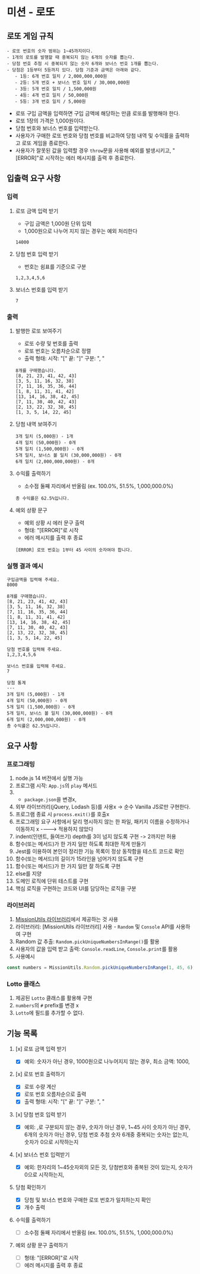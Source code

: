 # 미션 - 로또

## 로또 게임 규칙

```
- 로또 번호의 숫자 범위는 1~45까지이다.
- 1개의 로또를 발행할 때 중복되지 않는 6개의 숫자를 뽑는다.
- 당첨 번호 추첨 시 중복되지 않는 숫자 6개와 보너스 번호 1개를 뽑는다.
- 당첨은 1등부터 5등까지 있다. 당첨 기준과 금액은 아래와 같다.
   - 1등: 6개 번호 일치 / 2,000,000,000원
   - 2등: 5개 번호 + 보너스 번호 일치 / 30,000,000원
   - 3등: 5개 번호 일치 / 1,500,000원
   - 4등: 4개 번호 일치 / 50,000원
   - 5등: 3개 번호 일치 / 5,000원
```

- 로또 구입 금액을 입력하면 구입 금액에 해당하는 만큼 로또를 발행해야 한다.
- 로또 1장의 가격은 1,000원이다.
- 당첨 번호와 보너스 번호를 입력받는다.
- 사용자가 구매한 로또 번호와 당첨 번호를 비교하여 당첨 내역 및 수익률을 출력하고 로또 게임을 종료한다.
- 사용자가 잘못된 값을 입력할 경우 `throw`문을 사용해 예외를 발생시키고, "[ERROR]"로 시작하는 에러 메시지를 출력 후 종료한다.

## 입출력 요구 사항

### 입력

1. 로또 금액 입력 받기

   - 구입 금액은 1,000원 단위 입력
   - 1,000원으로 나누어 지지 않는 경우는 예외 처리한다

   ```
   14000
   ```

2. 당첨 번호 입력 받기

   - 번호는 쉼표를 기준으로 구분

   ```
   1,2,3,4,5,6
   ```

3. 보너스 번호를 입력 받기

   ```
   7
   ```

### 출력

1.  발행한 로또 보여주기
    - 로또 수량 및 번호를 출력
    - 로또 번호는 오름차순으로 정렬
    - 출력 형태: 시작: "[" 끝: "]" 구분: ", "
    ```
    8개를 구매했습니다.
    [8, 21, 23, 41, 42, 43]
    [3, 5, 11, 16, 32, 38]
    [7, 11, 16, 35, 36, 44]
    [1, 8, 11, 31, 41, 42]
    [13, 14, 16, 38, 42, 45]
    [7, 11, 30, 40, 42, 43]
    [2, 13, 22, 32, 38, 45]
    [1, 3, 5, 14, 22, 45]
    ```
2.  당첨 내역 보여주기

    ```
    3개 일치 (5,000원) - 1개
    4개 일치 (50,000원) - 0개
    5개 일치 (1,500,000원) - 0개
    5개 일치, 보너스 볼 일치 (30,000,000원) - 0개
    6개 일치 (2,000,000,000원) - 0개
    ```

3.  수익률 출력하기

    - 소수점 둘째 자리에서 반올림
      (ex. 100.0%, 51.5%, 1,000,000.0%)

    ```
    총 수익률은 62.5%입니다.

    ```

4.  예외 상황 문구

    - 예외 상황 시 에러 문구 출력
    - 형태: "[ERROR]"로 시작
    - 에러 메시지를 출력 후 종료

    ```
    [ERROR] 로또 번호는 1부터 45 사이의 숫자여야 합니다.
    ```

### 실행 결과 예시

```
구입금액을 입력해 주세요.
8000

8개를 구매했습니다.
[8, 21, 23, 41, 42, 43]
[3, 5, 11, 16, 32, 38]
[7, 11, 16, 35, 36, 44]
[1, 8, 11, 31, 41, 42]
[13, 14, 16, 38, 42, 45]
[7, 11, 30, 40, 42, 43]
[2, 13, 22, 32, 38, 45]
[1, 3, 5, 14, 22, 45]

당첨 번호를 입력해 주세요.
1,2,3,4,5,6

보너스 번호를 입력해 주세요.
7

당첨 통계
---
3개 일치 (5,000원) - 1개
4개 일치 (50,000원) - 0개
5개 일치 (1,500,000원) - 0개
5개 일치, 보너스 볼 일치 (30,000,000원) - 0개
6개 일치 (2,000,000,000원) - 0개
총 수익률은 62.5%입니다.
```

## 요구 사항

### 프로그래밍

1. node.js 14 버전에서 실행 가능
2. 프로그램 시작: `App.js`의 `play` 메서드
3. - `package.json`을 변경x,
4. 외부 라이브러리(jQuery, Lodash 등)를 사용x -> 순수 Vanilla JS로만 구현한다.
5. 프로그램 종료 시 `process.exit()`를 호출x
6. 프로그래밍 요구 사항에서 달리 명시하지 않는 한 파일, 패키지 이름을 수정하거나 이동하지 x ----> 적용하지 않았다
7. indent(인덴트, 들여쓰기) depth를 3이 넘지 않도록 구현 -> 2까지만 허용
8. 함수(또는 메서드)가 한 가지 일만 하도록 최대한 작게 만들기
9. Jest를 이용하여 본인이 정리한 기능 목록이 정상 동작함을 테스트 코드로 확인
10. 함수(또는 메서드)의 길이가 15라인을 넘어가지 않도록 구현
11. 함수(또는 메서드)가 한 가지 일만 잘 하도록 구현
12. else를 지양
13. 도메인 로직에 단위 테스트를 구현
14. 핵심 로직을 구현하는 코드와 UI를 담당하는 로직을 구분

### 라이브러리

1. [MissionUtils 라이브러리](https://github.com/woowacourse-projects/javascript-mission-utils#mission-utils)에서 제공하는 것 사용
2. 라이브러리: [MissionUtils 라이브러리] 사용 - `Random` 및 `Console` API를 사용하여 구현
3. Random 값 추출: `Random.pickUniqueNumbersInRange()`를 활용
4. 사용자의 값을 입력 받고 출력: `Console.readLine`, `Console.print`를 활용
5. 사용예시

```javascript
const numbers = MissionUtils.Random.pickUniqueNumbersInRange(1, 45, 6);
```

### Lotto 클래스

1. 제공된 `Lotto` 클래스를 활용해 구현
2. `numbers`의 `#` prefix를 변경 x
3. `Lotto`에 필드를 추가할 수 없다.

## 기능 목록

1. [x] 로또 금액 입력 받기

   - [x] 예외: 숫자가 아닌 경우, 1000원으로 나누어지지 않는 경우, 최소 금액: 1000,

2. [x] 로또 번호 출력하기

   - [x] 로또 수량 계산
   - [x] 로또 번호 오름차순으로 출력
   - [x] 출력 형태: 시작: "[" 끝: "]" 구분: ", "

3. [x] 당첨 번호 입력 받기

   - [x] 예외: ,로 구분되지 않는 경우, 숫자가 아닌 경우, 1~45 사이 숫자가 아닌 경우, 6개의 숫자가 아닌 경우, 당첨 번호 추첨 숫자 6개중 중복되는 숫자는 없는지, 숫자가 0으로 시작하는지

4. [x] 보너스 번호 입력받기

   - [x] 예외: 한자리의 1~45숫자외의 모든 것, 당첨번호와 중복된 것이 있는지, 숫자가 0으로 시작하는지,

5. 당첨 확인하기

   - [x] 당첨 및 보너스 번호와 구매한 로또 번호가 일치하는지 확인
   - [x] 개수 출력

6. 수익률 출력하기

   - [ ] 소수점 둘째 자리에서 반올림
         (ex. 100.0%, 51.5%, 1,000,000.0%)

7. 예외 상황 문구 출력하기

   - [ ] 형태: "[ERROR]"로 시작
   - [ ] 에러 메시지를 출력 후 종료
